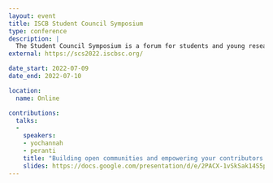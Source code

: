 ```yaml
---
layout: event
title: ISCB Student Council Symposium
type: conference
description: |
  The Student Council Symposium is a forum for students and young researchers in the fields of Computational Biology and Bioinformatics. Participants will have the opportunity to present their work to an international audience, build a network within the computational biology community and develop important soft skills in an environment that fosters the exchange of ideas and knowledge.
external: https://scs2022.iscbsc.org/

date_start: 2022-07-09
date_end: 2022-07-10

location:
  name: Online

contributions:
  talks:
  - 
    speakers:
    - yochannah
    - peranti
    title: "Building open communities and empowering your contributors with open principles"
    slides: https://docs.google.com/presentation/d/e/2PACX-1vSkSak14S5pNMR2qMuQcjwleGPfmH5scRjF6x4qzgs-wt2eyBtSnQzw5z90qlHnM9XArJ-ErhPN1aIp/pub
---
```

